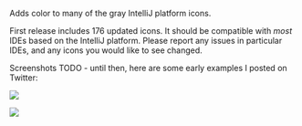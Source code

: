 Adds color to many of the gray IntelliJ platform icons.

First release includes 176 updated icons. It should be compatible with *most* IDEs based on the IntelliJ platform. Please report any issues in particular IDEs, and any icons you would like to see changed.

Screenshots TODO - until then, here are some early examples I posted on Twitter:

![](https://pbs.twimg.com/media/EdRoT5FWAAABkh4.png:orig)

![](https://pbs.twimg.com/media/EdRpxOxWoAAp6Vx.png:orig)
